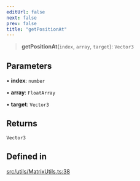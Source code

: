 ```yaml
---
editUrl: false
next: false
prev: false
title: "getPositionAt"
---
```


> **getPositionAt**(`index`, `array`, `target`): `Vector3`

## Parameters

• **index**: `number`

• **array**: `FloatArray`

• **target**: `Vector3`

## Returns

`Vector3`

## Defined in

[src/utils/MatrixUtils.ts:38](https://github.com/agargaro/instanced-mesh/blob/6b4aafb234e44b872be8f20e0304628a1f2217cf/src/utils/MatrixUtils.ts#L38)
